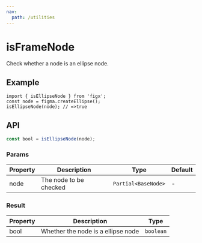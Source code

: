 ```yaml
---
nav:
  path: /utilities
---
```


# isFrameNode

Check whether a node is an ellipse node.

## Example

```tsx
import { isEllipseNode } from 'figx';
const node = figma.createEllipse();
isEllipseNode(node); // =>true
```

## API

```ts
const bool = isEllipseNode(node);
```

### Params

| Property | Description            | Type                | Default |
| -------- | ---------------------- | ------------------- | ------- |
| node     | The node to be checked | `Partial<BaseNode>` | -       |

### Result

| Property | Description                        | Type      |
| -------- | ---------------------------------- | --------- |
| bool     | Whether the node is a ellipse node | `boolean` |
